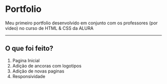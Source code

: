 <h1> Portfolio </h1>
<p> Meu primeiro portfolio desenvolvido em conjunto com os professores (por video) no curso de HTML & CSS da ALURA </p>
<hr>
<h2> O que foi feito?</h2>
<ol>
        <li>Pagina Inicial</li>
        <li>Adição de ancoras com logotipos</li>
        <li>Adição de novas paginas</li>
        <li>Responsividade</li>
</ol>
       